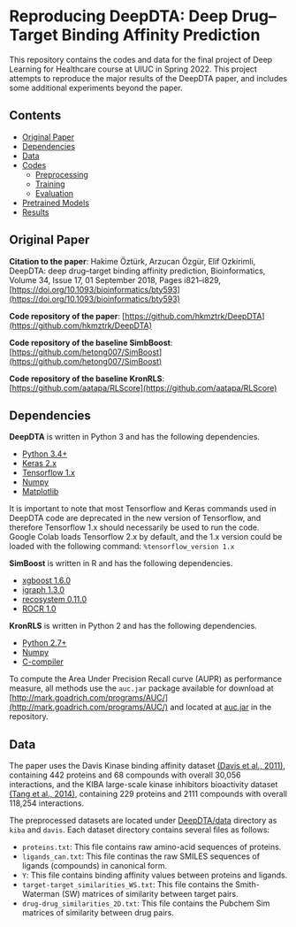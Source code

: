 # Reproducing DeepDTA: Deep Drug–Target Binding Affinity Prediction
This repository contains the codes and data for the final project of Deep Learning for Healthcare course at UIUC in Spring 2022. This project attempts to reproduce the major results of the DeepDTA paper, and includes some additional experiments beyond the paper.

## Contents
- [Original Paper](#original-paper)
- [Dependencies](#dependencies)
- [Data](#data)
- [Codes](#codes)
  * [Preprocessing](#preprocessing)
  * [Training](#training)
  * [Evaluation](#evaluation)
- [Pretrained Models](#pretrained-models)
- [Results](#results)

## Original Paper
**Citation to the paper**: Hakime Öztürk, Arzucan Özgür, Elif Ozkirimli, DeepDTA: deep drug–target binding affinity prediction, Bioinformatics, Volume 34, Issue 17, 01 September 2018, Pages i821–i829, [https://doi.org/10.1093/bioinformatics/bty593](https://doi.org/10.1093/bioinformatics/bty593)

**Code repository of the paper**: [https://github.com/hkmztrk/DeepDTA](https://github.com/hkmztrk/DeepDTA)

**Code repository of the baseline SimbBoost**: [https://github.com/hetong007/SimBoost](https://github.com/hetong007/SimBoost)

**Code repository of the baseline KronRLS**: [https://github.com/aatapa/RLScore](https://github.com/aatapa/RLScore)

## Dependencies
**DeepDTA** is written in Python 3 and has the following dependencies. 
- [Python 3.4+](https://www.python.org)
- [Keras 2.x](https://pypi.org/project/keras/)
- [Tensorflow 1.x](https://www.tensorflow.org/install/)
- [Numpy](https://numpy.org)
- [Matplotlib](https://matplotlib.org)

It is important to note that most Tensorflow and Keras commands used in DeepDTA code are deprecated in the new version of Tensorflow, and therefore Tensorflow 1.x should necessarily be used to run the code. Google Colab loads Tensorflow 2.x by default, and the 1.x version could be loaded with the following command:
```%tensorflow_version 1.x```

**SimBoost** is written in R and has the following dependencies.
- [xgboost 1.6.0](https://cran.r-project.org/web/packages/xgboost/index.html)
- [igraph 1.3.0](https://igraph.org/r/)
- [recosystem 0.11.0](https://cran.r-project.org/web/packages/recosystem/index.html)
- [ROCR 1.0](https://cran.r-project.org/web/packages/ROCR/index.html)

**KronRLS** is written in Python 2 and has the following dependencies.
- [Python 2.7+](https://www.python.org)
- [Numpy](https://numpy.org)
- [C-compiler](https://gcc.gnu.org)

To compute the Area Under Precision Recall curve (AUPR) as performance measure, all methods use the `auc.jar` package available for download at [http://mark.goadrich.com/programs/AUC/](http://mark.goadrich.com/programs/AUC/) and located at [auc.jar](DeepDTA/source/auc.jar) in the repository.

## Data
The paper uses the Davis Kinase binding affinity dataset [(Davis et al., 2011)](https://www.nature.com/articles/nbt.1990), containing 442 proteins and 68 compounds with overall 30,056 interactions, and the KIBA large-scale kinase inhibitors bioactivity dataset [(Tang et al., 2014)](https://pubs.acs.org/doi/10.1021/ci400709d), containing 229 proteins and 2111 compounds with overall 118,254 interactions. 

The preprocessed datasets are located under [DeepDTA/data](DeepDTA/data) directory as `kiba` and `davis`. Each dataset directory contains several files as follows:
- `proteins.txt`: This file contains raw amino-acid sequences of proteins.
- `ligands_can.txt`: This file continas the raw SMILES sequences of ligands (compounds) in canonical form.
- `Y`: This file contains binding affinity values between proteins and ligands.
- `target-target_similarities_WS.txt`: This file contains the Smith-Waterman (SW) matrices of similarity between target pairs.
- `drug-drug_similarities_2D.txt`: This file contains the Pubchem Sim matrices of similarity between drug pairs.

